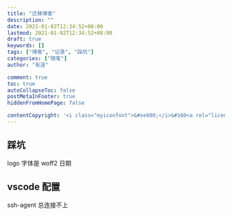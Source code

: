 ```yaml
---
title: "迁移博客"
description: ""
date: 2021-01-02T12:34:52+08:00
lastmod: 2021-01-02T12:34:52+08:00
draft: true
keywords: []
tags: ["博客", "记录", "踩坑"]
categories: ["随笔"]
author: "有涯"

comment: true
toc: true
autoCollapseToc: false
postMetaInFooter: true
hiddenFromHomePage: false

contentCopyright: '<i class="myiconfont">&#xe600;</i>&#160<a rel="license" href="https://creativecommons.org/licenses/by-nc-nd/4.0/" target="_blank" title="Attribution-NonCommercial-NoDerivatives 4.0 International (CC BY-NC-ND 4.0)">署名-非商业性使用-禁止演绎 4.0 国际</a>&#160转载请保留原文链接及作者'
---
```


<!--more-->


## 踩坑
logo 字体是 woff2
日期

## vscode 配置
ssh-agent 总连接不上